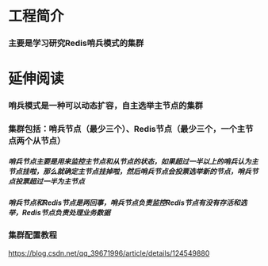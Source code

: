 # 工程简介
### 主要是学习研究Redis哨兵模式的集群
# 延伸阅读
### 哨兵模式是一种可以动态扩容，自主选举主节点的集群
### 集群包括：哨兵节点（最少三个）、Redis节点（最少三个，一个主节点两个从节点）
   ##### 哨兵节点主要是用来监控主节点和从节点的状态，如果超过一半以上的哨兵认为主节点挂啦，那么就确定主节点挂掉啦，然后哨兵节点会投票选举新的节点，哨兵节点投票超过一半为主节点
   ##### 哨兵节点和Redis节点是两回事，哨兵节点负责监控Redis节点有没有存活和选举，Redis节点负责处理业务数据

### 集群配置教程
https://blog.csdn.net/qq_39671996/article/details/124549880

